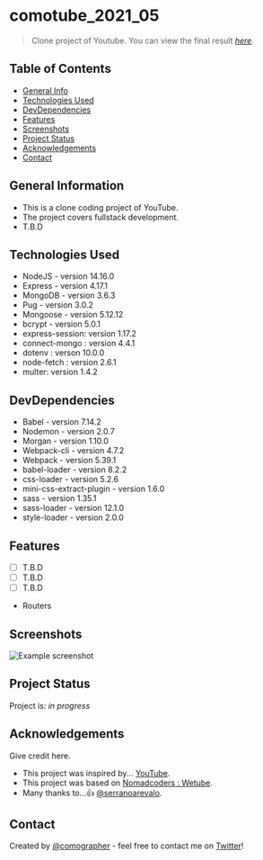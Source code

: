 # comotube_2021_05

> Clone project of Youtube.
> You can view the final result [_here_](#).

<!-- To be updated -->

## Table of Contents

- [General Info](#general-information)
- [Technologies Used](#technologies-used)
- [DevDependencies](#devdependencies)
- [Features](#features)
- [Screenshots](#screenshots)
- [Project Status](#project-status)
- [Acknowledgements](#acknowledgements)
- [Contact](#contact)

## General Information

- This is a clone coding project of YouTube.
- The project covers fullstack development.
- T.B.D

## Technologies Used

- NodeJS - version 14.16.0
- Express - version 4.17.1
- MongoDB - version 3.6.3
- Pug - version 3.0.2
- Mongoose - version 5.12.12
- bcrypt - version 5.0.1
- express-session: version 1.17.2
- connect-mongo : version 4.4.1
- dotenv : verson 10.0.0
- node-fetch : version 2.6.1
- multer: version 1.4.2

## DevDependencies

- Babel - version 7.14.2
- Nodemon - version 2.0.7
- Morgan - version 1.10.0
- Webpack-cli - version 4.7.2
- Webpack - version 5.39.1
- babel-loader - version 8.2.2
- css-loader - version 5.2.6
- mini-css-extract-plugin - version 1.6.0
- sass - version 1.35.1
- sass-loader - version 12.1.0
- style-loader - version 2.0.0

## Features

- [ ] T.B.D
- [ ] T.B.D
- [ ] T.B.D
- Routers

## Screenshots

![Example screenshot](#)

<!-- To be updated -->

## Project Status

Project is: _in progress_

## Acknowledgements

Give credit here.

- This project was inspired by... [YouTube](https://www.youtube.com/).
- This project was based on [Nomadcoders : Wetube](https://nomadcoders.co/wetube/).
- Many thanks to...👍 [@serranoarevalo](https://github.com/serranoarevalo).

## Contact

Created by [@comographer](https://github.com/comographer) - feel free to contact me on [Twitter](https://twitter.com/_Comographer)!
